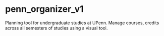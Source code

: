 # penn_organizer_v1
Planning tool for undergraduate studies at UPenn. Manage courses, credits across all semesters of studies using a visual tool.
